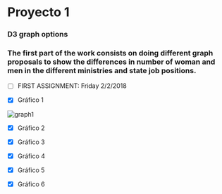 # Proyecto 1 

### D3 graph options
### The first part of the work consists on doing different graph proposals to show the differences in number of woman and men in the different ministries and state job positions.

- [ ] FIRST ASSIGNMENT: Friday 2/2/2018 

- [x] Gráfico 1 
<img src="https://image.ibb.co/jPpzYH/graph1.png" alt="graph1" border="0">


- [x] Gráfico 2


- [x] Gráfico 3


- [x] Gráfico 4


- [x] Gráfico 5


- [x] Gráfico 6
